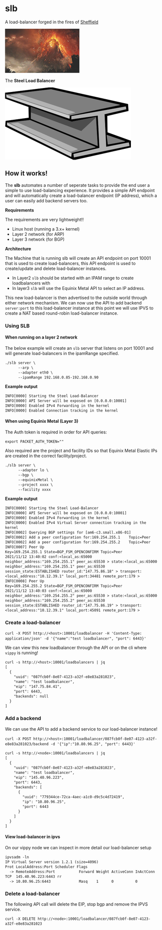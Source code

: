 # slb

A load-balancer forged in the fires of [Sheffield](https://en.wikipedia.org/wiki/Steel_City)

![](Mount_Doom.gif)

The **Steel Load Balancer**


   ![](steel.gif)

## How it works!

The **slb** automates a number of seperate tasks to provide the end user a simple to use load-balancing experience. It provides a simple API endpoint and will automatically create a load-balancer endpoint (IP address), which a user can easily add backend servers too.

**Requirements**

The requirements are very lightweight!!

- Linux host (running a 3.x+ kernel)
- Layer 2 network (for ARP)
- Layer 3 network (for BGP)

**Architecture**

The Machine that is running slb will create an API endpoint on port 10001 that is used to create load-balancers, this API endpoint is used to create/update and delete load-balancer instances. 

- In Layer2 `slb` should be started with an IPAM range to create loadbalancers with
- In layer3 `slb` will use the Equinix Metal API to select an IP address.

This new load-balancer is then advertised to the outside world through either network mechanism. We can now use the API to add backend `server:port` to this load-balancer instance at this point we will use IPVS to create a NAT based round-robin load-balancer instance. 

### Using SLB

#### When running on a layer 2 network

The below example will create an `slb` server that listens on port 10001 and will generate load-balancers in the ipamRange specified.
```
./slb server \
      --arp \
      --adapter eth0 \
      --ipamRange 192.168.0.85-192.168.0.90
```

**Example output**

```
INFO[0000] Starting the Steel Load-Balancer
INFO[0000] API Server will be exposed on [0.0.0.0:10001]
INFO[0000] Enabled IPv4 Forwarding in the kernel
INFO[0000] Enabled Connection tracking in the kernel
```

#### When using Equinix Metal (Layer 3)

The Auth token is required in order for API queries:

```
export PACKET_AUTH_TOKEN=""
```

Also required are the project and facility IDs so that Equinix Metal Elastic IPs are created in the correct facility/project.

```
./slb server \
      --adapter lo \
      --bgp \
      --equinixMetal \
      --project xxxx \
      --facility xxxx
```

**Example output**

```
INFO[0000] Starting the Steel Load-Balancer
INFO[0000] API Server will be exposed on [0.0.0.0:10001]
INFO[0000] Enabled IPv4 Forwarding in the kernel
INFO[0000] Enabled IPv4 Virtual Server connection tracking in the kernel
INFO[0002] Querying BGP settings for [am6-c3.small.x86-01]
INFO[0002] Add a peer configuration for:169.254.255.1    Topic=Peer
INFO[0002] Add a peer configuration for:169.254.255.2    Topic=Peer
INFO[0007] Peer Up                                       Key=169.254.255.1 State=BGP_FSM_OPENCONFIRM Topic=Peer
2021/11/12 13:40:02 conf:<local_as:65000 neighbor_address:"169.254.255.1" peer_as:65530 > state:<local_as:65000 neighbor_address:"169.254.255.1" peer_as:65530 session_state:ESTABLISHED router_id:"147.75.86.18" > transport:<local_address:"10.12.39.1" local_port:34481 remote_port:179 >
INFO[0008] Peer Up                                       Key=169.254.255.2 State=BGP_FSM_OPENCONFIRM Topic=Peer
2021/11/12 13:40:03 conf:<local_as:65000 neighbor_address:"169.254.255.2" peer_as:65530 > state:<local_as:65000 neighbor_address:"169.254.255.2" peer_as:65530 session_state:ESTABLISHED router_id:"147.75.86.19" > transport:<local_address:"10.12.39.1" local_port:45091 remote_port:179 >
```

### Create a load-balancer

`curl -X POST http://<host>:10001/loadbalancer -H 'Content-Type: application/json' -d '{"name":"test loadbalancer", "port": 6443}'`

We can view this new loadbalancer through the API or on the cli where `vippy` is running!

```
curl -s http://<host>:10001/loadbalancers | jq
[
  {
    "uuid": "087fcb0f-8e07-4123-a32f-e8e83a281023",
    "name": "test loadbalancer",
    "eip": "147.75.84.41",
    "port": 6443,
    "backends": null
  }
]
```

### Add a backend

We can use the API to add a backend service to our load-balancer instance!

`curl -X POST http://<host>:10001/loadbalancer/087fcb0f-8e07-4123-a32f-e8e83a281023/backend -d '{"ip":"10.80.96.25", "port": 6443}'`

```
curl -s http://<node>:10001/loadbalancers | jq
[
  {
    "uuid": "087fcb0f-8e07-4123-a32f-e8e83a281023",
    "name": "test loadbalancer",
    "eip": "145.40.96.223",
    "port": 6443,
    "backends": [
      {
        "uuid": "779344ce-72ca-4aec-a1c0-d9c5c4d72419",
        "ip": "10.80.96.25",
        "port": 6443
      }
    ]
  }
]
```

#### View load-balancer in ipvs

On our vippy node we can inspect in more detail our load-balancer setup

```
ipvsadm -ln
IP Virtual Server version 1.2.1 (size=4096)
Prot LocalAddress:Port Scheduler Flags
  -> RemoteAddress:Port           Forward Weight ActiveConn InActConn
TCP  145.40.96.223:6443 rr
  -> 10.80.96.25:6443             Masq    1      0          0
  ```

### Delete a load-balancer

The following API call will delete the EIP, stop bgp and remove the IPVS service.
```
curl -X DELETE http://<node>:10001/loadbalancer/087fcb0f-8e07-4123-a32f-e8e83a281023
```
